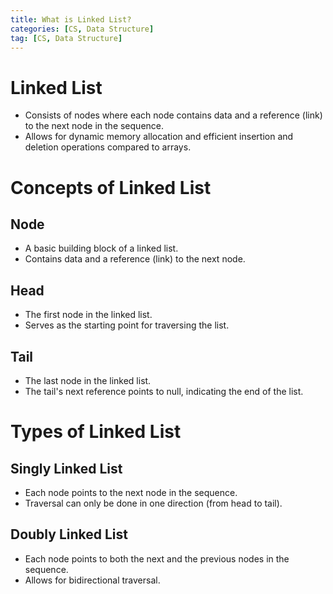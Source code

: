 ```yaml
---
title: What is Linked List?
categories: [CS, Data Structure]
tag: [CS, Data Structure]
---
```


# Linked List
- Consists of nodes where each node contains data and a reference (link) to the next node in the sequence.
- Allows for dynamic memory allocation and efficient insertion and deletion operations compared to arrays.

# Concepts of Linked List

## Node
- A basic building block of a linked list.
- Contains data and a reference (link) to the next node.

## Head
- The first node in the linked list.
- Serves as the starting point for traversing the list.

## Tail
- The last node in the linked list.
- The tail's next reference points to null, indicating the end of the list.
 
# Types of Linked List

## Singly Linked List
- Each node points to the next node in the sequence.
- Traversal can only be done in one direction (from head to tail).

## Doubly Linked List
- Each node points to both the next and the previous nodes in the sequence.
- Allows for bidirectional traversal.
